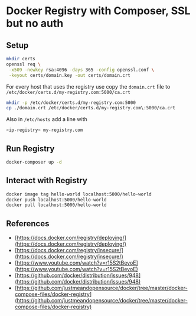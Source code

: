# Docker Registry with Composer, SSL but no auth

## Setup

```bash
mkdir certs
openssl req \
 -x509 -newkey rsa:4096 -days 365 -config openssl.conf \
 -keyout certs/domain.key -out certs/domain.crt
```

For every host that uses the registry use copy the `domain.crt` file to `/etc/docker/certs.d/my-registry.com:5000/ca.crt`

```bash
mkdir -p /etc/docker/certs.d/my-registry.com:5000
cp ./domain.crt /etc/docker/certs.d/my-registry.com\:5000/ca.crt
```

Also in `/etc/hosts` add a line with
```bash
<ip-registry> my-registry.com
```

## Run Registry
```bash
docker-composer up -d
```

## Interact with Registry
```bash
docker image tag hello-world localhost:5000/hello-world
docker push localhost:5000/hello-world
docker pull localhost:5000/hello-world
```

## References
* [https://docs.docker.com/registry/deploying/](https://docs.docker.com/registry/deploying/)
* [https://docs.docker.com/registry/insecure/](https://docs.docker.com/registry/insecure/)
* [https://www.youtube.com/watch?v=r15S2tBevoE](https://www.youtube.com/watch?v=r15S2tBevoE)
* [https://github.com/docker/distribution/issues/948](https://github.com/docker/distribution/issues/948)
* [https://github.com/justmeandopensource/docker/tree/master/docker-compose-files/docker-registry](https://github.com/justmeandopensource/docker/tree/master/docker-compose-files/docker-registry)
